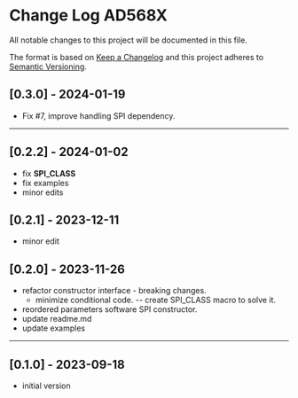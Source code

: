 # Change Log AD568X

All notable changes to this project will be documented in this file.

The format is based on [Keep a Changelog](http://keepachangelog.com/)
and this project adheres to [Semantic Versioning](http://semver.org/).


## [0.3.0] - 2024-01-19
- Fix #7, improve handling SPI dependency.

----

## [0.2.2] - 2024-01-02
- fix __SPI_CLASS__
- fix examples
- minor edits

## [0.2.1] - 2023-12-11
- minor edit

## [0.2.0] - 2023-11-26
- refactor constructor interface - breaking changes.
  - minimize conditional code. -- create SPI_CLASS macro to solve it.
- reordered parameters software SPI constructor.
- update readme.md
- update examples

----

## [0.1.0] - 2023-09-18
- initial version



